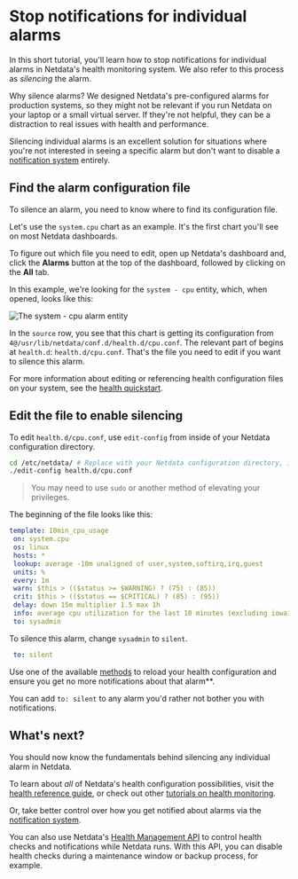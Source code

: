 <!--
title: "Stop notifications for individual alarms"
sidebar_label: "Stop notifications for individual alarms"
custom_edit_url: https://github.com/netdata/netdata/edit/master/docs/guides/monitor/stop-notifications-alarms.md
learn_status: "Published"
learn_topic_type: "Tasks"
learn_rel_path: "Guides/Monitor"
-->

# Stop notifications for individual alarms

In this short tutorial, you'll learn how to stop notifications for individual alarms in Netdata's health
monitoring system. We also refer to this process as _silencing_ the alarm.

Why silence alarms? We designed Netdata's pre-configured alarms  for production systems, so they might not be 
relevant if you run Netdata on your laptop or a small virtual server. If they're not helpful, they can be a distraction
to real issues with health and performance.

Silencing individual alarms is an excellent solution for situations where you're not interested in seeing a specific
alarm but don't want to disable a [notification system](https://github.com/netdata/netdata/blob/master/health/notifications/README.md) entirely. 

## Find the alarm configuration file

To silence an alarm, you need to know where to find its configuration file.

Let's use the `system.cpu` chart as an example. It's the first chart you'll see on most Netdata dashboards.

To figure out which file you need to edit, open up Netdata's dashboard and, click the **Alarms** button at the top
of the dashboard, followed by clicking on the **All** tab.

In this example, we're looking for the `system - cpu` entity, which, when opened, looks like this:

![The system - cpu alarm
entity](https://user-images.githubusercontent.com/1153921/67034648-ebb4cc80-f0cc-11e9-9d49-1023629924f5.png)

In the `source` row, you see that this chart is getting its configuration from
`4@/usr/lib/netdata/conf.d/health.d/cpu.conf`. The relevant part of begins at `health.d`: `health.d/cpu.conf`. That's
the file you need to edit if you want to silence this alarm.

For more information about editing or referencing health configuration files on your system, see the [health
quickstart](https://github.com/netdata/netdata/blob/master/health/QUICKSTART.md#edit-health-configuration-files).

## Edit the file to enable silencing

To edit `health.d/cpu.conf`, use `edit-config` from inside of your Netdata configuration directory.

```bash
cd /etc/netdata/ # Replace with your Netdata configuration directory, if not /etc/netdata/
./edit-config health.d/cpu.conf
```

> You may need to use `sudo` or another method of elevating your privileges.

The beginning of the file looks like this:

```yaml
template: 10min_cpu_usage
 on: system.cpu
 os: linux
 hosts: *
 lookup: average -10m unaligned of user,system,softirq,irq,guest
 units: %
 every: 1m
 warn: $this > (($status >= $WARNING) ? (75) : (85))
 crit: $this > (($status == $CRITICAL) ? (85) : (95))
 delay: down 15m multiplier 1.5 max 1h
 info: average cpu utilization for the last 10 minutes (excluding iowait, nice and steal)
 to: sysadmin
```

To silence this alarm, change `sysadmin` to `silent`.

```yaml
 to: silent
```

Use one of the available [methods](https://github.com/netdata/netdata/blob/master/health/QUICKSTART.md#reload-health-configuration) to reload your health configuration 
 and ensure you get no more notifications about that alarm**.

You can add `to: silent` to any alarm you'd rather not bother you with notifications.

## What's next?

You should now know the fundamentals behind silencing any individual alarm in Netdata.

To learn about _all_ of Netdata's health configuration possibilities, visit the [health reference
guide](https://github.com/netdata/netdata/blob/master/health/REFERENCE.md), or check out other [tutorials on health monitoring](https://github.com/netdata/netdata/blob/master/health/README.md#guides).

Or, take better control over how you get notified about alarms via the [notification
system](https://github.com/netdata/netdata/blob/master/health/notifications/README.md).

You can also use Netdata's [Health Management API](https://github.com/netdata/netdata/blob/master/web/api/health/README.md#health-management-api) to control health
checks and notifications while Netdata runs. With this API, you can disable health checks during a maintenance window or
backup process, for example.


